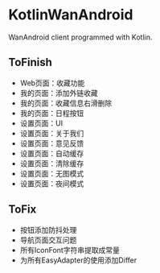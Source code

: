 # KotlinWanAndroid
WanAndroid client programmed with Kotlin.

## ToFinish
* Web页面：收藏功能
* 我的页面：添加外链收藏
* 我的页面：收藏信息右滑删除
* 我的页面：日程按钮
* 设置页面：UI
* 设置页面：关于我们
* 设置页面：意见反馈
* 设置页面：自动缓存
* 设置页面：清除缓存
* 设置页面：无图模式
* 设置页面：夜间模式

## ToFix
* 按钮添加防抖处理
* 导航页面交互问题
* 所有IconFont字符串提取成常量
* 为所有EasyAdapter的使用添加Differ